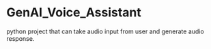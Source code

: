 # GenAI_Voice_Assistant
python project that can take audio input from user and generate audio response.
